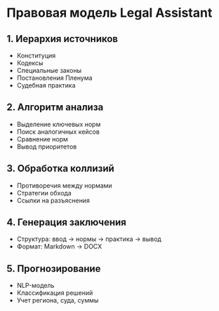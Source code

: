 # Правовая модель Legal Assistant

## 1. Иерархия источников
- Конституция
- Кодексы
- Специальные законы
- Постановления Пленума
- Судебная практика

## 2. Алгоритм анализа
- Выделение ключевых норм
- Поиск аналогичных кейсов
- Сравнение норм
- Вывод приоритетов

## 3. Обработка коллизий
- Противоречия между нормами
- Стратегии обхода
- Ссылки на разъяснения

## 4. Генерация заключения
- Структура: ввод → нормы → практика → вывод
- Формат: Markdown → DOCX

## 5. Прогнозирование
- NLP-модель
- Классификация решений
- Учет региона, суда, суммы
